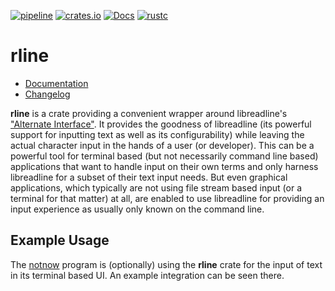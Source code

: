 [![pipeline](https://gitlab.com/d-e-s-o/rline/badges/master/pipeline.svg)](https://gitlab.com/d-e-s-o/rline/commits/master)
[![crates.io](https://img.shields.io/crates/v/rline.svg)](https://crates.io/crates/rline)
[![Docs](https://docs.rs/rline/badge.svg)](https://docs.rs/rline)
[![rustc](https://img.shields.io/badge/rustc-1.31+-blue.svg)](https://blog.rust-lang.org/2018/12/06/Rust-1.31-and-rust-2018.html)

rline
=====

- [Documentation][docs-rs]
- [Changelog](CHANGELOG.md)

**rline** is a crate providing a convenient wrapper around libreadline's
["Alternate Interface"][libreadline]. It provides the goodness of
libreadline (its powerful support for inputting text as well as its
configurability) while leaving the actual character input in the hands
of a user (or developer). This can be a powerful tool for terminal based
(but not necessarily command line based) applications that want to
handle input on their own terms and only harness libreadline for a
subset of their text input needs. But even graphical applications, which
typically are not using file stream based input (or a terminal for that
matter) at all, are enabled to use libreadline for providing an input
experience as usually only known on the command line.


Example Usage
-------------

The [notnow][notnow] program is (optionally) using the **rline** crate
for the input of text in its terminal based UI. An example integration
can be seen there.

[docs-rs]: https://docs.rs/crate/rline
[libreadline]: https://tiswww.case.edu/php/chet/readline/readline.html#SEC41
[notnow]: https://crates.io/crates/notnow
